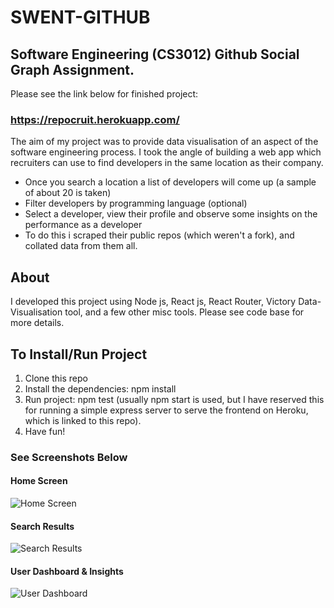 # SWENT-GITHUB

## Software Engineering (CS3012) Github Social Graph Assignment.

Please see the link below for finished project:

### https://repocruit.herokuapp.com/

The aim of my project was to provide data visualisation of an aspect of the software engineering process. I took the angle of building a web app which recruiters can use to find developers in the same location as their company.

- Once you search a location a list of developers will come up (a sample of about 20 is taken)
- Filter developers by programming language (optional)
- Select a developer, view their profile and observe some insights on the performance as a developer
- To do this i scraped their public repos (which weren't a fork), and collated data from them all.

## About

I developed this project using Node js, React js, React Router, Victory Data-Visualisation tool, and a few other misc tools. Please see code base for more details.

## To Install/Run Project

1. Clone this repo
2. Install the dependencies: npm install
3. Run project: npm test (usually npm start is used, but I have reserved this for running a simple express server to serve the frontend on Heroku, which is linked to this repo).
4. Have fun!

### See Screenshots Below

#### Home Screen

![Home Screen](https://www.dropbox.com/s/cfthq3hlcxj4oyh/Screenshot%202019-11-28%20at%2011.36.46.png?raw=1)

#### Search Results

![Search Results](https://www.dropbox.com/s/p1uguhbjhnya0k5/Screenshot%202019-11-28%20at%2011.36.36.png?raw=1)

#### User Dashboard & Insights

![User Dashboard](https://www.dropbox.com/s/hcp5p32weqzhy5o/Screenshot%202019-11-28%20at%2011.36.20.png?raw=1)
